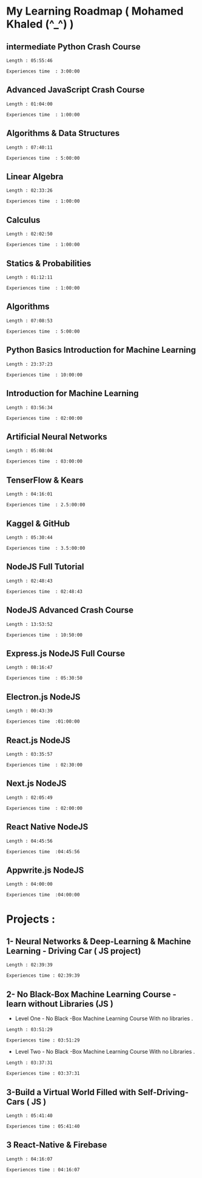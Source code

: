 

# My Learning Roadmap ( Mohamed Khaled (^_^) )


## intermediate  Python Crash Course 

```
Length : 05:55:46

Experiences time  : 3:00:00
```


## Advanced JavaScript Crash Course 

```
Length : 01:04:00

Experiences time  : 1:00:00

```


## Algorithms & Data Structures 

```
Length : 07:40:11

Experiences time  : 5:00:00
```

## Linear Algebra 

```
Length : 02:33:26

Experiences time  : 1:00:00
```

## Calculus 

```
Length : 02:02:50

Experiences time  : 1:00:00
```

## Statics & Probabilities 

```
Length : 01:12:11

Experiences time  : 1:00:00
```

## Algorithms  

```
Length : 07:08:53

Experiences time  : 5:00:00
```

## Python Basics Introduction for Machine Learning  

```
Length : 23:37:23

Experiences time  : 10:00:00
```

## Introduction for Machine Learning 

```
Length : 03:56:34

Experiences time  : 02:00:00
```

## Artificial Neural Networks 


```
Length : 05:08:04

Experiences time  : 03:00:00
```

## TenserFlow & Kears 

```
Length : 04:16:01

Experiences time  : 2.5:00:00
```

## Kaggel & GitHub


```
Length : 05:30:44

Experiences time  : 3.5:00:00
```

## NodeJS  Full Tutorial 

```
Length : 02:48:43

Experiences time  : 02:48:43
```

## NodeJS Advanced Crash Course 

```
Length : 13:53:52

Experiences time  : 10:50:00
```

## Express.js NodeJS  Full Course 

```
Length : 08:16:47

Experiences time  : 05:30:50
```

## Electron.js NodeJS 

```
Length : 00:43:39

Experiences time  :01:00:00
```
## React.js NodeJS 

```
Length : 03:35:57

Experiences time  : 02:30:00
```

## Next.js NodeJS 

```
Length : 02:05:49

Experiences time  : 02:00:00
```

## React Native  NodeJS 

```
Length : 04:45:56

Experiences time  :04:45:56
```

## Appwrite.js NodeJS 

```
Length : 04:00:00

Experiences time  :04:00:00
```

# Projects  : 


## 1- Neural Networks  & Deep-Learning  & Machine Learning -  Driving Car ( JS project)


```
Length : 02:39:39

Experiences time : 02:39:39
```

## 2- No Black-Box Machine Learning Course - learn without  Libraries  (JS )

- Level One - No Black -Box Machine Learning Course With no libraries  .

```
Length : 03:51:29

Experiences time : 03:51:29

```
- Level Two - No Black -Box Machine Learning Course With no Libraries  .

```
Length : 03:37:31

Experiences time : 03:37:31
```


## 3-Build a Virtual World Filled with Self-Driving-Cars  ( JS )

```
Length : 05:41:40

Experiences time : 05:41:40
```

## 3 React-Native & Firebase 

```
Length : 04:16:07

Experiences time : 04:16:07
```